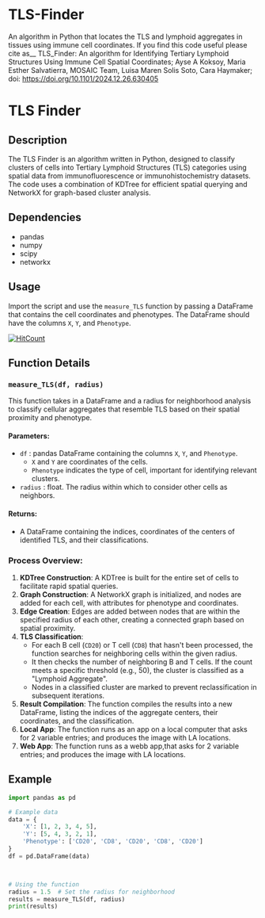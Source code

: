 # TLS-Finder
An algorithm in Python that locates the TLS and lymphoid aggregates in tissues using immune cell coordinates.
If you find this code useful please cite as__ TLS_Finder: An algorithm for Identifying Tertiary Lymphoid Structures Using Immune Cell Spatial Coordinates; Ayse A Koksoy, Maria Esther Salvatierra, MOSAIC Team, Luisa Maren Solis Soto, Cara Haymaker; 
doi: https://doi.org/10.1101/2024.12.26.630405

# TLS Finder

## Description
The TLS Finder is an algorithm written in Python, designed to classify clusters of cells into Tertiary Lymphoid Structures (TLS) categories using spatial data from immunofluorescence or immunohistochemistry datasets. The code uses a combination of KDTree for efficient spatial querying and NetworkX for graph-based cluster analysis.

## Dependencies
- pandas
- numpy
- scipy
- networkx

## Usage
Import the script and use the `measure_TLS` function by passing a DataFrame that contains the cell coordinates and phenotypes. The DataFrame should have the columns `X`, `Y`, and `Phenotype`.

  [![HitCount](https://hits.dwyl.com/AAKoksoy/AAKoksoy/TLS-Finder.svg?style=flat-square)](http://hits.dwyl.com/AAKoksoy/AAKoksoy/TLS-Finder)

## Function Details
### `measure_TLS(df, radius)`
This function takes in a DataFrame and a radius for neighborhood analysis to classify cellular aggregates that resemble TLS based on their spatial proximity and phenotype.

#### Parameters:
- `df` : pandas DataFrame containing the columns `X`, `Y`, and `Phenotype`.
  - `X` and `Y` are coordinates of the cells.
  - `Phenotype` indicates the type of cell, important for identifying relevant clusters.
- `radius` : float. The radius within which to consider other cells as neighbors.

#### Returns:
- A DataFrame containing the indices, coordinates of the centers of identified TLS, and their classifications.

### Process Overview:
1. **KDTree Construction**: A KDTree is built for the entire set of cells to facilitate rapid spatial queries.
2. **Graph Construction**: A NetworkX graph is initialized, and nodes are added for each cell, with attributes for phenotype and coordinates.
3. **Edge Creation**: Edges are added between nodes that are within the specified radius of each other, creating a connected graph based on spatial proximity.
4. **TLS Classification**:
   - For each B cell (`CD20`) or T cell (`CD8`) that hasn't been processed, the function searches for neighboring cells within the given radius.
   - It then checks the number of neighboring B and T cells. If the count meets a specific threshold (e.g., 50), the cluster is classified as a "Lymphoid Aggregate".
   - Nodes in a classified cluster are marked to prevent reclassification in subsequent iterations.
5. **Result Compilation**: The function compiles the results into a new DataFrame, listing the indices of the aggregate centers, their coordinates, and the classification.
6. **Local App**: The function runs as an app on a local computer that asks for 2 variable entries; and produces the image with LA locations.
7. **Web App**: The function runs as a webb app,that asks for 2 variable entries; and produces the image with LA locations.

## Example
```python
import pandas as pd

# Example data
data = {
    'X': [1, 2, 3, 4, 5],
    'Y': [5, 4, 3, 2, 1],
    'Phenotype': ['CD20', 'CD8', 'CD20', 'CD8', 'CD20']
}
df = pd.DataFrame(data)



# Using the function
radius = 1.5  # Set the radius for neighborhood
results = measure_TLS(df, radius)
print(results)
